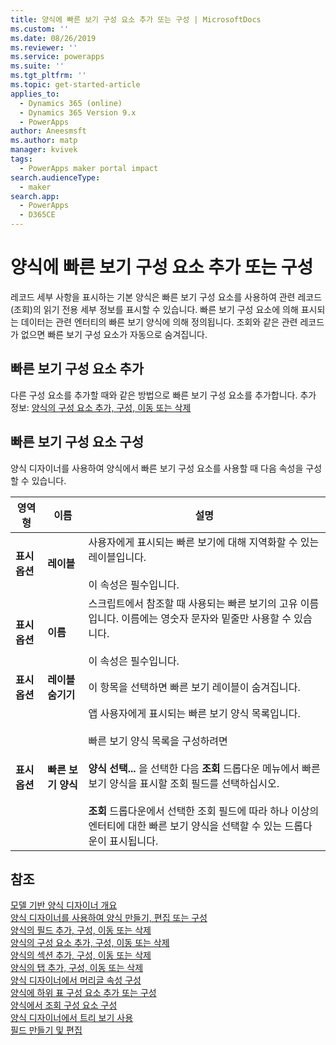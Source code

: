 ```yaml
---
title: 양식에 빠른 보기 구성 요소 추가 또는 구성 | MicrosoftDocs
ms.custom: ''
ms.date: 08/26/2019
ms.reviewer: ''
ms.service: powerapps
ms.suite: ''
ms.tgt_pltfrm: ''
ms.topic: get-started-article
applies_to:
  - Dynamics 365 (online)
  - Dynamics 365 Version 9.x
  - PowerApps
author: Aneesmsft
ms.author: matp
manager: kvivek
tags:
  - PowerApps maker portal impact
search.audienceType:
  - maker
search.app:
  - PowerApps
  - D365CE
---
```


# <a name="add-and-configure-a-quick-view-component-on-a-form"></a>양식에 빠른 보기 구성 요소 추가 또는 구성  
레코드 세부 사항을 표시하는 기본 양식은 빠른 보기 구성 요소를 사용하여 관련 레코드(조회)의 읽기 전용 세부 정보를 표시할 수 있습니다. 빠른 보기 구성 요소에 의해 표시되는 데이터는 관련 엔터티의 빠른 보기 양식에 의해 정의됩니다. 조회와 같은 관련 레코드가 없으면 빠른 보기 구성 요소가 자동으로 숨겨집니다.

## <a name="add-a-quick-view-component"></a>빠른 보기 구성 요소 추가
다른 구성 요소를 추가할 때와 같은 방법으로 빠른 보기 구성 요소를 추가합니다. 추가 정보: [양식의 구성 요소 추가, 구성, 이동 또는 삭제](add-move-configure-or-delete-components-on-form.md)

## <a name="configure-a-quick-view-component"></a>빠른 보기 구성 요소 구성
양식 디자이너를 사용하여 양식에서 빠른 보기 구성 요소를 사용할 때 다음 속성을 구성할 수 있습니다.


<!--note from editor: "Drop-down" should be used only as an adjective. In the following table, is it a list? A menu? (It's used three times in line 44.) --> 


|영역형   |이름  |설명  |
|---------|---------|---------|
|**표시 옵션** | **레이블** | 사용자에게 표시되는 빠른 보기에 대해 지역화할 수 있는 레이블입니다. <br /><br /> 이 속성은 필수입니다. |
| **표시 옵션** | **이름** |  스크립트에서 참조할 때 사용되는 빠른 보기의 고유 이름입니다. 이름에는 영숫자 문자와 밑줄만 사용할 수 있습니다. <br /> <br />이 속성은 필수입니다. |
| **표시 옵션**  | **레이블 숨기기** |  이 항목을 선택하면 빠른 보기 레이블이 숨겨집니다. |
| **표시 옵션**  | **빠른 보기 양식** |  앱 사용자에게 표시되는 빠른 보기 양식 목록입니다. <br /><br />빠른 보기 양식 목록을 구성하려면 <br /><br /> **양식 선택...** 을 선택한 다음 **조회** 드롭다운 메뉴에서 빠른 보기 양식을 표시할 조회 필드를 선택하십시오. <br /><br />**조회** 드롭다운에서 선택한 조회 필드에 따라 하나 이상의 엔터티에 대한 빠른 보기 양식을 선택할 수 있는 드롭다운이 표시됩니다. |

## <a name="see-also"></a>참조
[모델 기반 양식 디자이너 개요](form-designer-overview.md)  
[양식 디자이너를 사용하여 양식 만들기, 편집 또는 구성](create-and-edit-forms.md)  
[양식의 필드 추가, 구성, 이동 또는 삭제](add-move-or-delete-fields-on-form.md)  
[양식의 구성 요소 추가, 구성, 이동 또는 삭제](add-move-configure-or-delete-components-on-form.md)  
[양식의 섹션 추가, 구성, 이동 또는 삭제](add-move-or-delete-sections-on-form.md)  
[양식의 탭 추가, 구성, 이동 또는 삭제](add-move-or-delete-tabs-on-form.md)  
[양식 디자이너에서 머리글 속성 구성](form-designer-header-properties.md)  
[양식에 하위 표 구성 요소 추가 또는 구성](form-designer-add-configure-subgrid.md)  
[양식에서 조회 구성 요소 구성](form-designer-add-configure-lookup.md)  
[양식 디자이너에서 트리 보기 사용](using-tree-view-on-form.md)  
[필드 만들기 및 편집](../common-data-service/create-edit-field-portal.md)  
